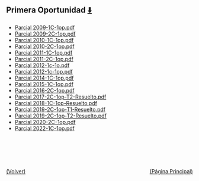 
<html>
<body>
<h2>Primera Oportunidad <a href="https://downgit.github.io/#/home?url=https://github.com/Apuntes-FIUBA/Apuntes-Electronica/tree/main/95 - Computación/9504 - Analisis Numerico I/Comision Schwarz-Sosa/Examenes/Parciales/Primera Oportunidad" style="font-size:20px">  ⬇️ </a></h2>
<ul>
    <li><a href="Parcial 2009-1C-1op.pdf">Parcial 2009-1C-1op.pdf</a></li>
    <li><a href="Parcial 2009-2C-1op.pdf">Parcial 2009-2C-1op.pdf</a></li>
    <li><a href="Parcial 2010-1C-1op.pdf">Parcial 2010-1C-1op.pdf</a></li>
    <li><a href="Parcial 2010-2C-1op.pdf">Parcial 2010-2C-1op.pdf</a></li>
    <li><a href="Parcial 2011-1C-1op.pdf">Parcial 2011-1C-1op.pdf</a></li>
    <li><a href="Parcial 2011-2C-1op.pdf">Parcial 2011-2C-1op.pdf</a></li>
    <li><a href="Parcial 2012-1c-1o.pdf">Parcial 2012-1c-1o.pdf</a></li>
    <li><a href="Parcial 2012-1c-1op.pdf">Parcial 2012-1c-1op.pdf</a></li>
    <li><a href="Parcial 2014-1C-1op.pdf">Parcial 2014-1C-1op.pdf</a></li>
    <li><a href="Parcial 2015-1C-1op.pdf">Parcial 2015-1C-1op.pdf</a></li>
    <li><a href="Parcial 2016-2C-1op.pdf">Parcial 2016-2C-1op.pdf</a></li>
    <li><a href="Parcial 2017-2C-1op-T2-Resuelto.pdf">Parcial 2017-2C-1op-T2-Resuelto.pdf</a></li>
    <li><a href="Parcial 2018-1C-1op-Resuelto.pdf">Parcial 2018-1C-1op-Resuelto.pdf</a></li>
    <li><a href="Parcial 2019-2C-1op-T1-Resuelto.pdf">Parcial 2019-2C-1op-T1-Resuelto.pdf</a></li>
    <li><a href="Parcial 2019-2C-1op-T2-Resuelto.pdf">Parcial 2019-2C-1op-T2-Resuelto.pdf</a></li>
    <li><a href="Parcial 2020-2C-1op.pdf">Parcial 2020-2C-1op.pdf</a></li>
    <li><a href="Parcial 2022-1C-1op.pdf">Parcial 2022-1C-1op.pdf</a></li>
</ul>
</body>
</html>


































<br><br><br><br><br><a href="../" style="float: left">(Volver)</a> <a href="https://apuntes-fiuba.github.io/Apuntes-Electronica" style="float: right">(Página Principal)</a>
